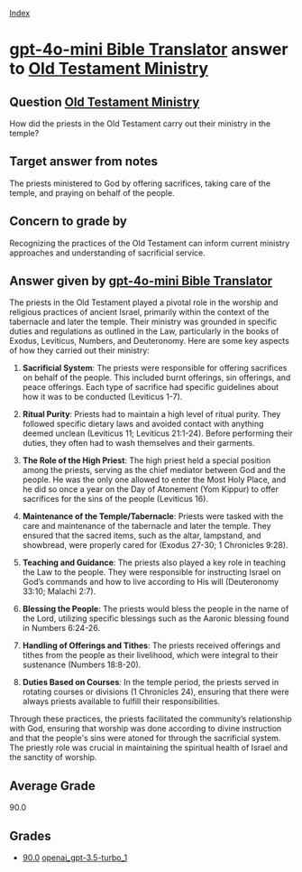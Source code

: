 
[Index](../../../index.md)
# [gpt-4o-mini Bible Translator](../../answering_models/gpt-4o-mini_Bible_Translator.md) answer to [Old Testament Ministry](../../questions/Old_Testament_Ministry.md)

## Question [Old Testament Ministry](../../questions/Old_Testament_Ministry.md)
How did the priests in the Old Testament carry out their ministry in the temple?

## Target answer from notes
The priests ministered to God by offering sacrifices, taking care of the temple, and praying on behalf of the people.

## Concern to grade by
Recognizing the practices of the Old Testament can inform current ministry approaches and understanding of sacrificial service.

## Answer given by [gpt-4o-mini Bible Translator](../../answering_models/gpt-4o-mini_Bible_Translator.md)
The priests in the Old Testament played a pivotal role in the worship and religious practices of ancient Israel, primarily within the context of the tabernacle and later the temple. Their ministry was grounded in specific duties and regulations as outlined in the Law, particularly in the books of Exodus, Leviticus, Numbers, and Deuteronomy. Here are some key aspects of how they carried out their ministry:

1. **Sacrificial System**: The priests were responsible for offering sacrifices on behalf of the people. This included burnt offerings, sin offerings, and peace offerings. Each type of sacrifice had specific guidelines about how it was to be conducted (Leviticus 1-7).

2. **Ritual Purity**: Priests had to maintain a high level of ritual purity. They followed specific dietary laws and avoided contact with anything deemed unclean (Leviticus 11; Leviticus 21:1-24). Before performing their duties, they often had to wash themselves and their garments.

3. **The Role of the High Priest**: The high priest held a special position among the priests, serving as the chief mediator between God and the people. He was the only one allowed to enter the Most Holy Place, and he did so once a year on the Day of Atonement (Yom Kippur) to offer sacrifices for the sins of the people (Leviticus 16).

4. **Maintenance of the Temple/Tabernacle**: Priests were tasked with the care and maintenance of the tabernacle and later the temple. They ensured that the sacred items, such as the altar, lampstand, and showbread, were properly cared for (Exodus 27-30; 1 Chronicles 9:28).

5. **Teaching and Guidance**: The priests also played a key role in teaching the Law to the people. They were responsible for instructing Israel on God’s commands and how to live according to His will (Deuteronomy 33:10; Malachi 2:7).

6. **Blessing the People**: The priests would bless the people in the name of the Lord, utilizing specific blessings such as the Aaronic blessing found in Numbers 6:24-26.

7. **Handling of Offerings and Tithes**: The priests received offerings and tithes from the people as their livelihood, which were integral to their sustenance (Numbers 18:8-20).

8. **Duties Based on Courses**: In the temple period, the priests served in rotating courses or divisions (1 Chronicles 24), ensuring that there were always priests available to fulfill their responsibilities.

Through these practices, the priests facilitated the community’s relationship with God, ensuring that worship was done according to divine instruction and that the people's sins were atoned for through the sacrificial system. The priestly role was crucial in maintaining the spiritual health of Israel and the sanctity of worship.

## Average Grade
90.0

## Grades
 * [90.0](./Old_Testament_Ministry_grades/openai_gpt-3.5-turbo_1.md) [openai_gpt-3.5-turbo_1](../../grading_models/openai_gpt-3.5-turbo_1.md)
